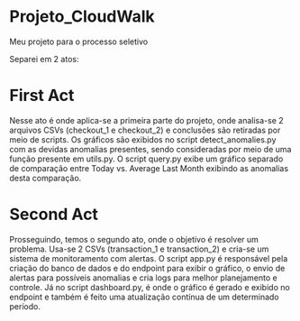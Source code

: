# Projeto_CloudWalk
Meu projeto para o processo seletivo

Separei em 2 atos:

# First Act
Nesse ato é onde aplica-se a primeira parte do projeto, onde analisa-se 2 arquivos CSVs (checkout_1 e checkout_2) e conclusões são retiradas por meio de scripts.
Os gráficos são exibidos no script detect_anomalies.py com as devidas anomalias presentes, sendo consideradas por meio de uma função presente em utils.py.
O script query.py exibe um gráfico separado de comparação entre Today vs. Average Last Month exibindo as anomalias desta comparação.

# Second Act
Prosseguindo, temos o segundo ato, onde o objetivo é resolver um problema. Usa-se 2 CSVs (transaction_1 e transaction_2) e cria-se um sistema de monitoramento com alertas.
O script app.py é responsável pela criação do banco de dados e do endpoint para exibir o gráfico, o envio de alertas para possíveis anomalias e cria logs para melhor planejamento e controle.
Já no script dashboard.py, é onde o gráfico é gerado e exibido no endpoint e também é feito uma atualização contínua de um determinado período.
